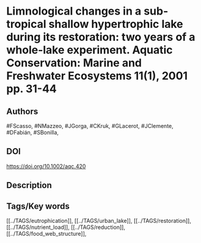 # Limnological changes in a sub-tropical shallow hypertrophic lake during its restoration: two years of a whole-lake experiment. Aquatic Conservation: Marine and Freshwater Ecosystems 11(1), 2001 pp. 31-44
## Authors
#FScasso, #NMazzeo, #JGorga, #CKruk, #GLacerot, #JClemente, #DFabián, #SBonilla, 
## DOI
  https://doi.org/10.1002/aqc.420
## Description

## Tags/Key words
[[../TAGS/eutrophication]], [[../TAGS/urban_lake]], [[../TAGS/restoration]], [[../TAGS/nutrient_load]], [[../TAGS/reduction]], [[../TAGS/food_web_structure]], 